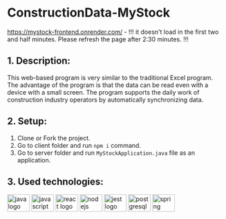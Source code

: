 # ConstructionData-MyStock

https://mystock-frontend.onrender.com/ - !!! it doesn't load in the first two and half minutes. Please refresh the page after 2:30 minutes. !!!

## 1. Description:
This web-based program is very similar to the traditional Excel program. The advantage of the program is that the data can be read even with a device with a small screen. The program supports the daily work of construction industry operators by automatically synchronizing data.

## 2. Setup:
1. Clone or Fork the project.
2. Go to client folder and run `npm i` command.
3. Go to server folder and run `MyStockApplication.java` file as an application.

<h2 align="left">3. Used technologies:</h2>

<div align="left">
  <img src="https://cdn.jsdelivr.net/gh/devicons/devicon/icons/java/java-original.svg" height="40" width="52" alt="java logo"  />
  <img src="https://cdn.jsdelivr.net/gh/devicons/devicon/icons/javascript/javascript-original.svg" height="40" width="52" alt="javascript logo"  />
  <img src="https://cdn.jsdelivr.net/gh/devicons/devicon/icons/react/react-original.svg" height="40" width="52" alt="react logo"  />
  <img src="https://cdn.jsdelivr.net/gh/devicons/devicon/icons/nodejs/nodejs-original.svg" height="40" width="52" alt="nodejs logo"  />
  <img src="https://cdn.jsdelivr.net/gh/devicons/devicon/icons/jest/jest-plain.svg" height="40" width="52" alt="jest logo"  />
  <img src="https://cdn.jsdelivr.net/gh/devicons/devicon/icons/postgresql/postgresql-original.svg" height="40" width="52" alt="postgresql logo"  />
  <img src="https://cdn.jsdelivr.net/gh/devicons/devicon/icons/spring/spring-original.svg" height="40" width="52" alt="spring logo"  />
</div>

